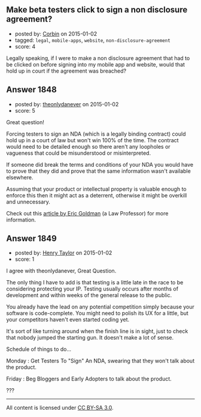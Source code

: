 ## Make beta testers click to sign a non disclosure agreement?

- posted by: [Corbin](https://stackexchange.com/users/5129216/corbin) on 2015-01-02
- tagged: `legal`, `mobile-apps`, `website`, `non-disclosure-agreement`
- score: 4

Legally speaking, if I were to make a non disclosure agreement that had to be clicked on before signing into my mobile app and website, would that hold up in court if the agreement was breached? 


## Answer 1848

- posted by: [theonlydanever](https://stackexchange.com/users/4692060/theonlydanever) on 2015-01-02
- score: 5

<p>Great question!</p>

<p>Forcing testers to sign an NDA (which is a legally binding contract) could hold up in a court of law but won't win 100% of the time. The contract would need to be detailed enough so there aren't any loopholes or vagueness that could be misunderstood or misinterpreted.</p>

<p>If someone did break the terms and conditions of your NDA you would have to prove that they did and prove that the same information wasn't available elsewhere.</p>

<p>Assuming that your product or intellectual property is valuable enough to enforce this then it might act as a deterrent, otherwise it might be overkill and unnecessary. </p>

<p>Check out this <a href="http://www.ericgoldman.org/writings/overusedndaarticle.htm">article by Eric Goldman</a> (a Law Professor) for more information. </p>



## Answer 1849

- posted by: [Henry Taylor](https://stackexchange.com/users/1734959/henry-taylor) on 2015-01-02
- score: 1

I agree with theonlydanever, Great Question.

The only thing I have to add is that testing is a little late in the race to be considering protecting your IP.  Testing usually occurs after months of development and within weeks of the general release to the public.  

You already have the lead on any potential competition simply because your software is code-complete.  You might need to polish its UX for a little, but your competitors haven't even started coding yet.

It's sort of like turning around when the finish line is in sight, just to check that nobody jumped the starting gun.  It doesn't make a lot of sense.

Schedule of things to do...

Monday : Get Testers To "Sign" An NDA, swearing that they won't talk about the product.

Friday : Beg Bloggers and Early Adopters to talk about the product.

???






---

All content is licensed under [CC BY-SA 3.0](https://creativecommons.org/licenses/by-sa/3.0/).
